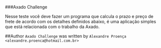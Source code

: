 ###Axado Challenge

Nesse teste você deve fazer um programa que calcula o prazo e preço de frete
de acordo com os detalhes definidos abaixo, é uma aplicação simples que está relacionada
com o trabalho da Axado.


##Author
`Axado Challenge` was written by `Alexandre Proença <alexandre.proenca@hotmail.com.br>`
